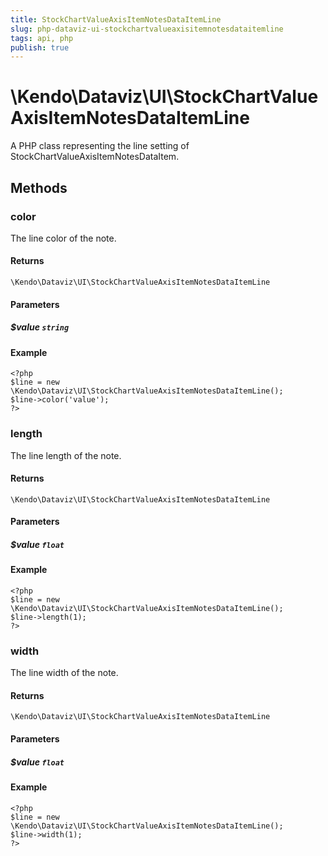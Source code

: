 ```yaml
---
title: StockChartValueAxisItemNotesDataItemLine
slug: php-dataviz-ui-stockchartvalueaxisitemnotesdataitemline
tags: api, php
publish: true
---
```


# \Kendo\Dataviz\UI\StockChartValueAxisItemNotesDataItemLine

A PHP class representing the line setting of StockChartValueAxisItemNotesDataItem.


## Methods

### color
The line color of the note.

#### Returns
`\Kendo\Dataviz\UI\StockChartValueAxisItemNotesDataItemLine`

#### Parameters

##### $value `string`



#### Example 
    <?php
    $line = new \Kendo\Dataviz\UI\StockChartValueAxisItemNotesDataItemLine();
    $line->color('value');
    ?>

### length
The line length of the note.

#### Returns
`\Kendo\Dataviz\UI\StockChartValueAxisItemNotesDataItemLine`

#### Parameters

##### $value `float`



#### Example 
    <?php
    $line = new \Kendo\Dataviz\UI\StockChartValueAxisItemNotesDataItemLine();
    $line->length(1);
    ?>

### width
The line width of the note.

#### Returns
`\Kendo\Dataviz\UI\StockChartValueAxisItemNotesDataItemLine`

#### Parameters

##### $value `float`



#### Example 
    <?php
    $line = new \Kendo\Dataviz\UI\StockChartValueAxisItemNotesDataItemLine();
    $line->width(1);
    ?>

